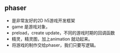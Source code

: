 ## phaser
- 是非常友好的2D h5游戏开发框架
- game 是游戏对象，
- preload，create update，不同的游戏时期的回调函数
- 精灵，精灵图，加上animation 就动起来。
- 将游戏的制作交给phaser，我们只要写逻辑。